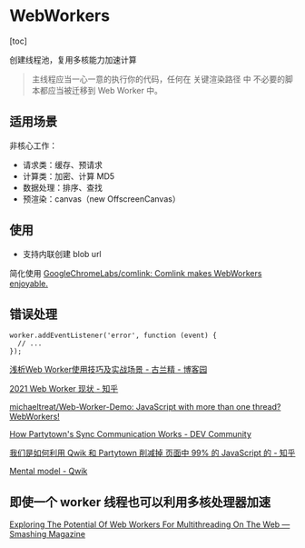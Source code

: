 # WebWorkers
[toc]

创建线程池，复用多核能力加速计算

> 主线程应当一心一意的执行你的代码，任何在 关键渲染路径 中 不必要的脚本都应当被迁移到 Web Worker 中。

## 适用场景

非核心工作：
- 请求类：缓存、预请求
- 计算类：加密、计算 MD5
- 数据处理：排序、查找
- 预渲染：canvas（new OffscreenCanvas）

## 使用

- 支持内联创建 blob url

简化使用
[GoogleChromeLabs/comlink: Comlink makes WebWorkers enjoyable.](https://github.com/GoogleChromeLabs/comlink)

## 错误处理

```
worker.addEventListener('error', function (event) {
  // ...
});
```

[浅析Web Worker使用技巧及实战场景 - 古兰精 - 博客园](https://www.cnblogs.com/goloving/p/13962441.html)

[2021 Web Worker 现状 - 知乎](https://zhuanlan.zhihu.com/p/393428948)

[michaeltreat/Web-Worker-Demo: JavaScript with more than one thread? WebWorkers!](https://github.com/michaeltreat/Web-Worker-Demo)

[How Partytown's Sync Communication Works - DEV Community](https://dev.to/adamdbradley/how-partytown-s-sync-communication-works-4244)

[我们是如何利用 Qwik 和 Partytown 削减掉 页面中 99% 的 JavaScript 的 - 知乎](https://zhuanlan.zhihu.com/p/445122206)

[Mental model - Qwik](https://qwik.builder.io/guide/mental-model)

## 即使一个 worker 线程也可以利用多核处理器加速

[Exploring The Potential Of Web Workers For Multithreading On The Web — Smashing Magazine](https://www.smashingmagazine.com/2023/04/potential-web-workers-multithreading-web/)